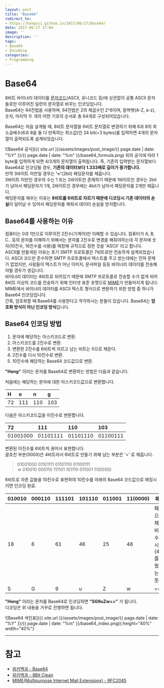 ```yaml
---
layout: post
title: "Base64"
redirect_to:
- https://hongsii.github.io/2017/06/17/Base64/
date: 2017-06-17 17:04
image: ''
description: ''
tags:
- Base64
- Encoding
categories:
- Programming
---
```


# Base64
8비트 바이너리 데이터를 [문자코드](https://ko.wikipedia.org/wiki/%EB%AC%B8%EC%9E%90_%EC%9D%B8%EC%BD%94%EB%94%A9)(ASCII, 유니코드 등)에 상관없이 공통 ASCII 문자들로만 이루어진 일련의 문자열로 바꾸는 인코딩입니다.<br/>
Base64는 64진법을 사용하며, 64진법은 2의 제곱수인 2^6이며, 알파벳(A-Z, a-z), 숫자, 마지막 두 개의 어떤 기호의 순서로 총 64개로 구성되어있습니다.<br/>

Base64는 처음 설계될 때, 8비트 문자열을 6비트 문자열로 변경하기 위해 6과 8의 최소공배수(6과 8을 둘 다 만족하는 최소값)인 24 bit(=3 bytes)를 입력하면 4개의 문자열이 출력되도록 설계되었습니다.

![Base64 공식]({{ site.url }}/assets/images/post_image/{{ page.date | date: "%Y" }}/{{ page.date | date: "%m" }}/base64_formula.png)
위의 공식에 따라 1 byte를 입력하게 되면 4/3개의 문자열이 출력됩니다. 즉, 기존의 입력받는 문자열보다 Base64로 인코딩될 경우, **기존의 데이터보다 1.333배로 길이가 증가합니다.**<br/>
만약 3바이트 미만일 경우는 **'='**(2bit) 패딩문자를 채웁니다. <br/>
3바이트 미만인 경우의 수는 1 또는 2바이트만 존재하기 때문에 1바이트인 경우는 2bit가 남아서 패딩문자가 1개, 2바이트인 경우에는 4bit가 남아서 패딩문자를 2개만 채웁니다. <br/>
패딩문자를 채우는 이유는 **8비트를 6비트로 자르기 때문에 디코딩시 기존 데이터의 손실**이 일어날 수 있어서 패딩문자를 채워서 데이터 손실을 방지합니다.
<br/>

## Base64를 사용하는 이유
컴퓨터는 0과 1만으로 이루어진 2진수(기계어)만 이해할 수 있습니다. 컴퓨터가 A, B, C.. 등의 문자를 이해하기 위해서는 문자를 2진수로 변경을 해줘야하는데 각 문자에 숫자(10진수, 16진수를 사용)를 매칭해 규칙으로 정한 것을 'ASCII' 라고 합니다. <br/>
ASCII를 만들게된 이유는 초기 SMTP 프로토콜은 7비트로만 전송하게 설계되었습니다. ASCII 코드만 준수하면 SMTP 프로토콜에서 텍스트를 주고 받는데에는 전혀 문제가 없었지만, 사람들이 텍스트가 아닌 이미지, 문서파일 등등 바이너리 데이터를 전송해야될 경우가 생깁니다. <br/>
바이너리 데이터는 8비트로 되어있기 때문에 SMTP 프로토콜로 전송할 수가 없게 되어 8비트 이상의 코드를 전송하기 위해 인터넷 표준 포맷으로 [MIME](https://ko.wikipedia.org/wiki/MIME)가 만들어지게 됩니다. MIME에서 바이너리 데이터를 ASCII 텍스트 형식으로 변환하기 위한 방법 중 하나가 Base64 인코딩입니다.<br/>
간혹, 암호화할 때 Base64를 사용한다고 착각하시는 분들이 있습니다. Base64는 **암호화 방식이 아닌 인코딩 방식**입니다.
<br/>

## Base64 인코딩 방법
1. 문자에 해당하는 아스키코드로 변환.
2. 아스키코드를 2진수로 변환.
3. 변환한 2진수를 6비트씩 자르고 남는 비트는 0으로 채운다.
4. 2진수를 다시 10진수로 변환.
5. 10진수에 해당하는 Base64 코드값으로 변환.

**"Hong"** 이라는 문자를 Base64로 변환하는 방법은 다음과 같습니다.

처음에는 해당하는 문자에 대한 아스키코드값으로 변환합니다.

|H   |o   |n   |g   |
|:---|:---|:---|:---|
|72  |111 |110 |103 |


다음은 아스키코드값을 이진수로 변환합니다.

|72      |111     |110     |103     |
|:-------|:-------|:-------|:-------|
|01001000|01101111|01101110|01100111|

변환된 이진수를 6비트씩 끊어서 표현합니다. <br/>
괄호친 부분(0000)은 4비트라서 6비트로 만들기 위해 남는 부분은 '=' 로 채웁니다. <br/>

> 01001000  01101111  01101110  01100111 <br/>
> => 010010 000110 111101 101110 011001 11(0000)

6비트로 자른 값들을 10진수로 표현하여 10진수를 아래의 Base64 코드값으로 매칭시키면 인코딩 완료. <br/>

| 010010 | 000110 | 111101 | 101110 | 011001 | 11(0000) | 패딩 |
|--------|--------|--------|--------|--------|----------|------|
| 18     | 6      | 61     | 46     | 25     | 48       |패딩으로 채운 비트수 표시<br/>(4bit를 채웠다는 뜻)|
| S      | G      | 9      | u      | Z      | w        | ==|

**"Hong"** 이라는 문자를 Base64로 인코딩하면 **"SG9uZw=="** 가 됩니다.<br/>
디코딩은 위 내용을 거꾸로 진행하면 됩니다.

![Base64 색인표]({{ site.url }}/assets/images/post_image/{{ page.date | date: "%Y" }}/{{ page.date | date: "%m" }}/base64_index.png){:height="40%" width="40%"}

--------------------------------

# 참고
* [위키백과 - Base64](https://ko.wikipedia.org/wiki/%EB%B2%A0%EC%9D%B4%EC%8A%A464)
* [위키백과 - 8Bit Clean](https://en.wikipedia.org/wiki/8-bit_clean)
* [MIME(Multipurpose Internet Mail Extensions) - RFC2045](https://tools.ietf.org/html/rfc2045)
